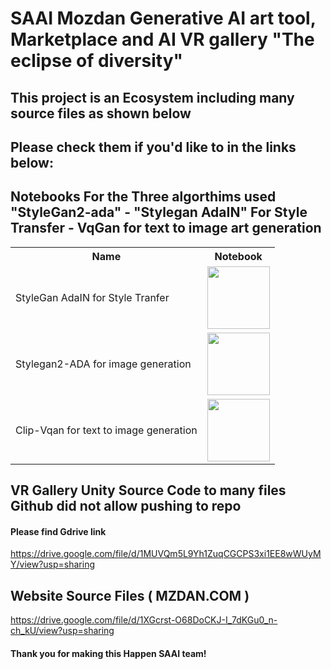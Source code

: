 # SAAI Mozdan Generative AI art tool, Marketplace and AI VR gallery "The eclipse of diversity"

## This project is an Ecosystem including many source files as shown below
## Please check them if you'd like to in the links below:

## Notebooks For the Three algorthims used "StyleGan2-ada" - "Stylegan AdaIN" For Style Transfer - VqGan for text to image art generation

<table class="tg">
  <tr>
    <th class="tg-yw4l"><b>Name</b></th>
    <th class="tg-yw4l"><b>Notebook</b></th>
  </tr>
  <tr>
    <td class="tg-yw4l">StyleGan AdaIN for Style Tranfer</td>
    <td class="tg-yw4l"><a href="https://colab.research.google.com/github/tg-bomze/Style-Transfer-Collection/blob/master/(Video)_pytorch_AdaIN.ipynb#scrollTo=Pgv5MMFRXGkx">
  <img src="https://colab.research.google.com/assets/colab-badge.svg" width = '100px' >
</a></td>
  </tr>
  <tr>
    <td class="tg-yw4l">Stylegan2-ADA for image generation </td>
    <td class="tg-yw4l"><a href="https://colab.research.google.com/drive/1h-e-CF1zFNxH4imPOE_IJ9yaVpsGfRQv?authuser=6">
  <img src="https://colab.research.google.com/assets/colab-badge.svg" width = '100px' >
</a></td>
  </tr>
  <tr>
    <td class="tg-yw4l">Clip-Vqan for text to image generation</td>
    <td class="tg-yw4l"><a href="https://colab.research.google.com/drive/1JFfXB4Qmyyw2-jXQFNXmKzY1OdpEFVRt#scrollTo=Nq0wA-wc-P-s&uniqifier=2">
  <img src="https://colab.research.google.com/assets/colab-badge.svg" width = '100px' >
</a></td>
  </tr>
</table>




## VR Gallery Unity Source Code to many files Github did not allow pushing to repo
#### Please find Gdrive link
https://drive.google.com/file/d/1MUVQm5L9Yh1ZuqCGCPS3xi1EE8wWUyMY/view?usp=sharing

## Website Source Files ( MZDAN.COM )
https://drive.google.com/file/d/1XGcrst-O68DoCKJ-I_7dKGu0_n-ch_kU/view?usp=sharing





























#### Thank you for making this Happen SAAI team!
